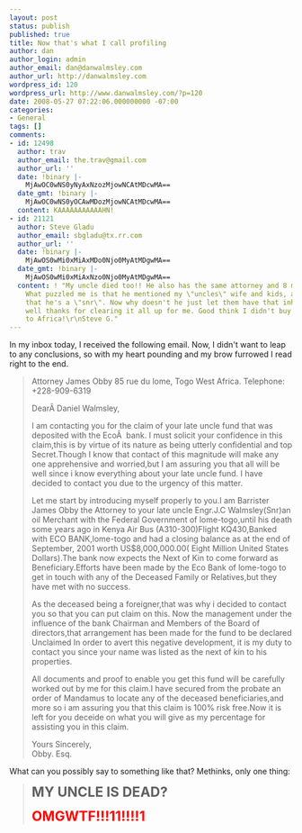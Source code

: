 ```yaml
---
layout: post
status: publish
published: true
title: Now that's what I call profiling
author: dan
author_login: admin
author_email: dan@danwalmsley.com
author_url: http://danwalmsley.com
wordpress_id: 120
wordpress_url: http://www.danwalmsley.com/?p=120
date: 2008-05-27 07:22:06.000000000 -07:00
categories:
- General
tags: []
comments:
- id: 12498
  author: trav
  author_email: the.trav@gmail.com
  author_url: ''
  date: !binary |-
    MjAwOC0wNS0yNyAxNzozMjowNCAtMDcwMA==
  date_gmt: !binary |-
    MjAwOC0wNS0yOCAwMDozMjowNCAtMDcwMA==
  content: KAAAAAAAAAAAHN!
- id: 21121
  author: Steve Gladu
  author_email: sbgladu@tx.rr.com
  author_url: ''
  date: !binary |-
    MjAwOS0wMi0xMiAxMDo0Njo0MyAtMDgwMA==
  date_gmt: !binary |-
    MjAwOS0wMi0xMiAxNzo0Njo0MyAtMDgwMA==
  content: ! "My uncle died too!! He also has the same attorney and 8 million dollars!!
    What puzzled me is that he mentioned my \"uncles\" wife and kids, and the fact
    that he's a \"snr\". Now why doesn't he just let them have that inheritance??\r\nOh
    well thanks for clearing it all up for me. Good think I didn't buy that ticket
    to Africa!\r\nSteve G."
---
```

<div>In my inbox today, I received the following email. Now, I didn't want to leap to any conclusions, so with my heart pounding and my brow furrowed I read right to the end.</div>
<div></div>
<blockquote>
<p>Attorney James Obby
85 rue du lome,
Togo West Africa.
Telephone: +228-909-6319</p>
<p>Dear&Acirc;&nbsp;Daniel Walmsley,</p>
<p>I am contacting you for the claim of your late uncle fund that was deposited with the Eco&Acirc;&nbsp; bank. I must solicit your confidence in this claim,this is by virtue of its nature as being utterly confidential and top Secret.Though I know that contact of this magnitude will make any one apprehensive and worried,but I am assuring you that all will be well since i know everything about your late uncle fund. I have decided to contact you due to the urgency of this matter.</p>

<p>Let me start by introducing myself properly to you.I am Barrister James Obby the Attorney to your late uncle Engr.J.C Walmsley(Snr)an oil Merchant with the Federal Government of lome-togo,until his death some years ago in Kenya Air Bus (A310-300)Flight KQ430,Banked with ECO BANK,lome-togo and had a closing balance as at the end of September, 2001 worth US$8,000,000.00( Eight Million United States Dollars).The bank now expects the Next of Kin to come forward as Beneficiary.Efforts have been made by the Eco Bank of lome-togo to get in touch with any of the Deceased Family or Relatives,but they have met with no success.</p>

<p>As the deceased being a foreigner,that was why i decided to contact you so that you can put claim on this. Now the management under the influence of the bank Chairman and Members of the Board of directors,that arrangement has been made for the fund to be declared Unclaimed In order to avert this negative development, it is my duty to contact you since your name was listed as the next of kin to his properties.</p>

<p>All documents and proof to enable you get this fund will be carefully worked out by me for this claim.I have secured from the probate an order of Mandamus to locate any of the deceased beneficiaries,and more so i am assuring you that this claim is 100% risk free.Now it is left for you deceide on what you will give as my percentage for assisting you in this claim.</p>

Yours Sincerely,<br />
Obby. Esq.
</blockquote>
What can you possibly say to something like that? Methinks, only one thing:
<blockquote><p><span style="font-size: x-large;"><strong>MY UNCLE IS DEAD?</strong></span></p>
<p><span style="font-size: x-large; color: #ff0000;"><strong>OMGWTF!!!11!!!!1</strong></span><strong></strong></p>
</blockquote>
